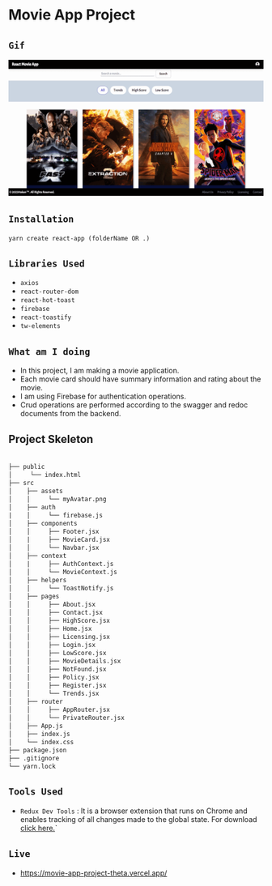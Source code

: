 # Movie App Project

## `Gif`

![movie-app](movieapp-gif.gif)

## `Installation`

```
yarn create react-app (folderName OR .)
```

## `Libraries Used`


- `axios`
- `react-router-dom`
- `react-hot-toast`
- `firebase`
- `react-toastify`
- `tw-elements`


## `What am I doing`

- In this project, I am making a movie application.
- Each movie card should have summary information and rating about the movie.
- I am using Firebase for authentication operations.
- Crud operations are performed according to the swagger and redoc documents from the backend.

## Project Skeleton

```

├── public
│     └── index.html
├── src
│    ├── assets
│    │     └── myAvatar.png
│    ├── auth
|    │     └── firebase.js
│    ├── components
│    │     ├── Footer.jsx
│    |     ├── MovieCard.jsx
│    │     └── Navbar.jsx
│    ├── context
│    |     ├── AuthContext.js
│    │     └── MovieContext.js
│    ├── helpers
│    │     └── ToastNotify.js
│    ├── pages
│    │     ├── About.jsx
│    │     ├── Contact.jsx
│    │     ├── HighScore.jsx
│    │     ├── Home.jsx
│    │     ├── Licensing.jsx
│    │     ├── Login.jsx
│    │     ├── LowScore.jsx
│    │     ├── MovieDetails.jsx
│    │     ├── NotFound.jsx
│    │     ├── Policy.jsx
│    │     ├── Register.jsx
│    │     └── Trends.jsx
│    ├── router
│    │     ├── AppRouter.jsx
│    │     └── PrivateRouter.jsx
│    ├── App.js
│    ├── index.js
│    └── index.css
├── package.json
├── .gitignore
└── yarn.lock
```

## `Tools Used`

- `Redux Dev Tools` : It is a browser extension that runs on Chrome and enables tracking of all changes made to the global state. For download [click here.](https://chrome.google.com/webstore/detail/redux-devtools/lmhkpmbekcpmknklioeibfkpmmfibljd?utm_source=chrome-ntp-icon)`


## `Live`

- https://movie-app-project-theta.vercel.app/
